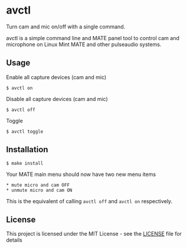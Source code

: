avctl
=====

Turn cam and mic on/off with a single command. 

avctl is a simple command line and MATE panel tool to control 
cam and microphone on Linux Mint MATE and other pulseaudio
systems.


## Usage

Enable all capture devices (cam and mic)

    $ avctl on

Disable all capture devices (cam and mic)

    $ avctl off

Toggle

    $ avctl toggle

## Installation

    $ make install

Your MATE main menu should now have two new menu items

    * mute micro and cam OFF
    * unmute micro and cam ON

This is the equivalent of calling `avctl off` and `avctl on` respectively.

## License

This project is licensed under the MIT License - see the [LICENSE](LICENSE) file for details